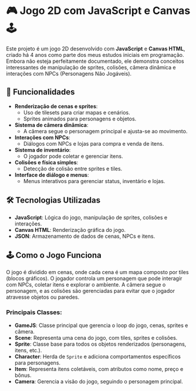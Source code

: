 # 🎮 **Jogo 2D com JavaScript e Canvas** 🕹️

Este projeto é um jogo 2D desenvolvido com **JavaScript** e **Canvas HTML**, criado há 4 anos como parte dos meus estudos iniciais em programação. Embora não esteja perfeitamente documentado, ele demonstra conceitos interessantes de manipulação de sprites, colisões, câmera dinâmica e interações com NPCs (Personagens Não Jogáveis).

## 🚀 **Funcionalidades**

- **Renderização de cenas e sprites**:
  - Uso de tilesets para criar mapas e cenários.
  - Sprites animados para personagens e objetos.
- **Sistema de câmera dinâmica**:
  - A câmera segue o personagem principal e ajusta-se ao movimento.
- **Interações com NPCs**:
  - Diálogos com NPCs e lojas para compra e venda de itens.
- **Sistema de inventário**:
  - O jogador pode coletar e gerenciar itens.
- **Colisões e física simples**:
  - Detecção de colisão entre sprites e tiles.
- **Interface de diálogo e menus**:
  - Menus interativos para gerenciar status, inventário e lojas.

## 🛠️ **Tecnologias Utilizadas**

- **JavaScript**: Lógica do jogo, manipulação de sprites, colisões e interações.
- **Canvas HTML**: Renderização gráfica do jogo.
- **JSON**: Armazenamento de dados de cenas, NPCs e itens.

## 🕹️ **Como o Jogo Funciona**

O jogo é dividido em cenas, onde cada cena é um mapa composto por tiles (blocos gráficos). O jogador controla um personagem que pode interagir com NPCs, coletar itens e explorar o ambiente. A câmera segue o personagem, e as colisões são gerenciadas para evitar que o jogador atravesse objetos ou paredes.

### Principais Classes:
- **GameJS**: Classe principal que gerencia o loop do jogo, cenas, sprites e câmera.
- **Scene**: Representa uma cena do jogo, com tiles, sprites e colisões.
- **Sprite**: Classe base para todos os objetos renderizados (personagens, itens, etc.).
- **Character**: Herda de `Sprite` e adiciona comportamentos específicos para personagens.
- **Item**: Representa itens coletáveis, com atributos como nome, preço e bônus.
- **Camera**: Gerencia a visão do jogo, seguindo o personagem principal.
